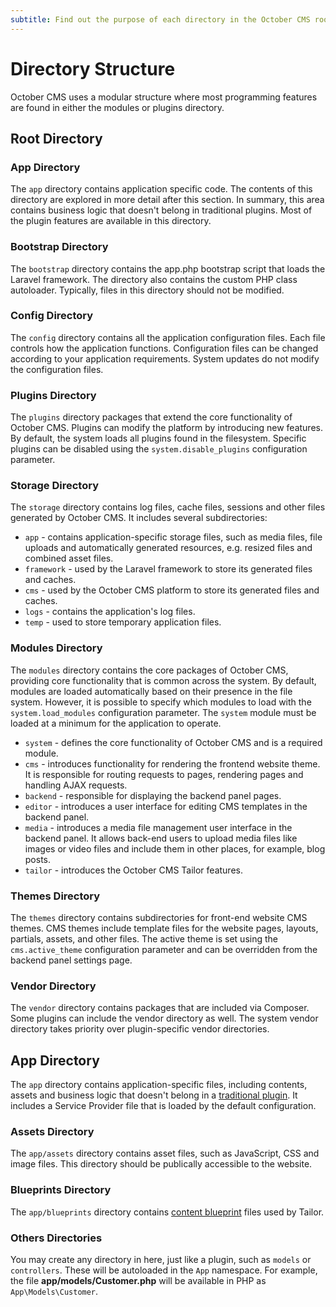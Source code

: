 ```yaml
---
subtitle: Find out the purpose of each directory in the October CMS root folder
---
```

# Directory Structure

October CMS uses a modular structure where most programming features are found in either the modules or plugins directory.

## Root Directory

### App Directory

The `app` directory contains application specific code. The contents of this directory are explored in more detail after this section. In summary, this area contains business logic that doesn't belong in traditional plugins. Most of the plugin features are available in this directory.

### Bootstrap Directory

The `bootstrap` directory contains the app.php bootstrap script that loads the Laravel framework. The directory also contains the custom PHP class autoloader. Typically, files in this directory should not be modified.

### Config Directory

The `config` directory contains all the application configuration files. Each file controls how the application functions. Configuration files can be changed according to your application requirements. System updates do not modify the configuration files.

### Plugins Directory

The `plugins` directory packages that extend the core functionality of October CMS. Plugins can modify the platform by introducing new features. By default, the system loads all plugins found in the filesystem. Specific plugins can be disabled using the `system.disable_plugins` configuration parameter.

### Storage Directory

The `storage` directory contains log files, cache files, sessions and other files generated by October CMS. It includes several subdirectories:

* `app` - contains application-specific storage files, such as media files, file uploads and automatically generated resources, e.g. resized files and combined asset files.
* `framework` - used by the Laravel framework to store its generated files and caches.
* `cms` - used by the October CMS platform to store its generated files and caches.
* `logs` - contains the application's log files.
* `temp` - used to store temporary application files.

### Modules Directory

The `modules` directory contains the core packages of October CMS, providing core functionality that is common across the system. By default, modules are loaded automatically based on their presence in the file system. However, it is possible to specify which modules to load with the `system.load_modules` configuration parameter. The `system` module must be loaded at a minimum for the application to operate.

* `system` - defines the core functionality of October CMS and is a required module.
* `cms` - introduces functionality for rendering the frontend website theme. It is responsible for routing requests to pages, rendering pages and handling AJAX requests.
* `backend` - responsible for displaying the backend panel pages.
* `editor` - introduces a user interface for editing CMS templates in the backend panel.
* `media` - introduces a media file management user interface in the backend panel. It allows back-end users to upload media files like images or video files and include them in other places, for example, blog posts.
* `tailor` - introduces the October CMS Tailor features.

### Themes Directory

The `themes` directory contains subdirectories for front-end website CMS themes. CMS themes include template files for the website pages, layouts, partials, assets, and other files. The active theme is set using the `cms.active_theme` configuration parameter and can be overridden from the backend panel settings page.

### Vendor Directory

The `vendor` directory contains packages that are included via Composer. Some plugins can include the vendor directory as well. The system vendor directory takes priority over plugin-specific vendor directories.

## App Directory

The `app` directory contains application-specific files, including contents, assets and business logic that doesn't belong in a [traditional plugin](../extend/system/plugins.md). It includes a Service Provider file that is loaded by the default configuration.

### Assets Directory

The `app/assets` directory contains asset files, such as JavaScript, CSS and image files. This directory should be publically accessible to the website.

### Blueprints Directory

The `app/blueprints` directory contains [content blueprint](../cms/tailor/introduction.md) files used by Tailor.

### Others Directories

You may create any directory in here, just like a plugin, such as `models` or `controllers`. These will be autoloaded in the `App` namespace. For example, the file **app/models/Customer.php** will be available in PHP as `App\Models\Customer`.
